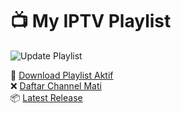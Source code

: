 # 📺 My IPTV Playlist

![Update Playlist](https://github.com/USERNAME/my-iptv-playlist/actions/workflows/update.yml/badge.svg)

🔗 [Download Playlist Aktif](https://USERNAME.github.io/my-iptv-playlist/Finalplay.m3u)  
❌ [Daftar Channel Mati](https://USERNAME.github.io/my-iptv-playlist/dead_channels.txt)  
📦 [Latest Release](https://github.com/USERNAME/my-iptv-playlist/releases/latest)
